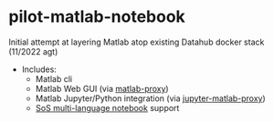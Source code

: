 # pilot-matlab-notebook

Initial attempt at layering Matlab atop existing Datahub docker stack (11/2022 agt)

* Includes:
    * Matlab cli 
    * Matlab Web GUI (via [matlab-proxy](https://github.com/mathworks/matlab-proxy))
    * Matlab Jupyter/Python integration (via [jupyter-matlab-proxy](https://github.com/mathworks/jupyter-matlab-proxy))
    * [SoS multi-language notebook](https://vatlab.github.io/sos-docs/) support

